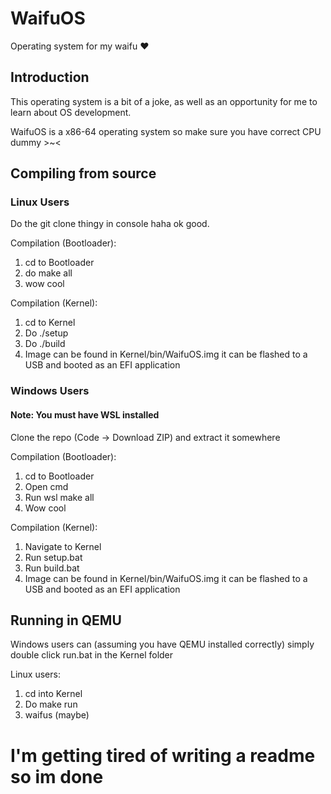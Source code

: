 # WaifuOS
Operating system for my waifu ♥

<h2>Introduction</h2>
This operating system is a bit of a joke, as well as an opportunity for me to learn about OS development.

WaifuOS is a x86-64 operating system so make sure you have correct CPU dummy >~<

<h2>Compiling from source</h2>
<h3>Linux Users</h3>

Do the git clone thingy in console haha ok good.

Compilation (Bootloader): 

  1. cd to Bootloader
  2. do make all
  3. wow cool

Compilation (Kernel): 
  
  1. cd to Kernel
  2. Do ./setup
  3. Do ./build
  4. Image can be found in Kernel/bin/WaifuOS.img it can be flashed to a USB and booted as an EFI application

<h3>Windows Users</h3>
<h4>Note: You must have WSL installed</h4>

Clone the repo (Code -> Download ZIP) and extract it somewhere

Compilation (Bootloader): 

  1. cd to Bootloader
  2. Open cmd
  3. Run wsl make all
  4. Wow cool

Compilation (Kernel): 
  
  1. Navigate to Kernel
  2. Run setup.bat
  3. Run build.bat
  4. Image can be found in Kernel/bin/WaifuOS.img it can be flashed to a USB and booted as an EFI application

<h2>Running in QEMU</h2>
Windows users can (assuming you have QEMU installed correctly) simply double click run.bat in the Kernel folder

Linux users:

  1. cd into Kernel
  2. Do make run
  3. waifus (maybe)

# I'm getting tired of writing a readme so im done
